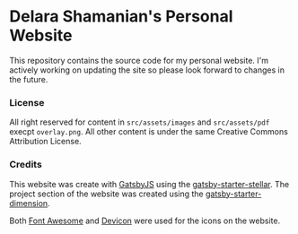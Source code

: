 # Delara Shamanian's Personal Website
This repository contains the source code for my personal website. I'm actively working on updating the site so please look forward to changes in the future.
### License
All right reserved for content in `src/assets/images` and `src/assets/pdf` execpt `overlay.png`. All other content is under the same Creative Commons Attribution License. 

### Credits
This website was create with [GatsbyJS](https://www.gatsbyjs.com/) using the [gatsby-starter-stellar](https://github.com/codebushi/gatsby-starter-stellar). The project section of the website was created using the [gatsby-starter-dimension](https://github.com/codebushi/gatsby-starter-dimension).

Both [Font Awesome](https://fontawesome.com/) and [Devicon](https://devicon.dev/) were used for the icons on the website.